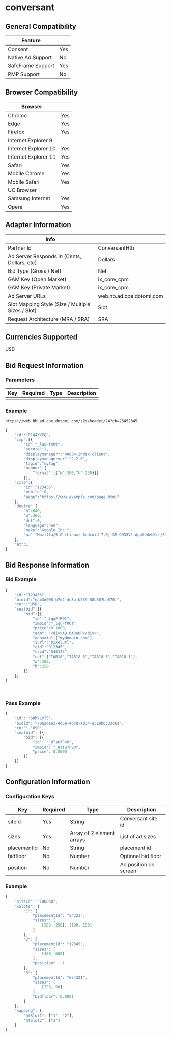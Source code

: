# conversant
## General Compatibility
|Feature|  |
|---|---|
| Consent | Yes |
| Native Ad Support | No |
| SafeFrame Support | Yes |
| PMP Support | No |
 
## Browser Compatibility
| Browser |  |
|--- |---|
| Chrome | Yes |
| Edge | Yes |
| Firefox | Yes |
| Internet Explorer 9 |  |
| Internet Explorer 10 | Yes |
| Internet Explorer 11 | Yes |
| Safari | Yes |
| Mobile Chrome | Yes |
| Mobile Safari | Yes |
| UC Browser | |
| Samsung Internet | Yes |
| Opera | Yes |
 
## Adapter Information
| Info | |
|---|---|
| Partner Id | ConversantHtb |
| Ad Server Responds in (Cents, Dollars, etc) | Dollars |
| Bid Type (Gross / Net) | Net |
| GAM Key (Open Market) | ix_conv_cpm |
| GAM Key (Private Market) | ix_conv_cpm |
| Ad Server URLs | web.hb.ad.cpe.dotomi.com |
| Slot Mapping Style (Size / Multiple Sizes / Slot) | Slot |
| Request Architecture (MRA / SRA) | SRA |
 
## Currencies Supported
 USD
## Bid Request Information
### Parameters
| Key | Required | Type | Description |
|---|---|---|---|
| | | | |
 
### Example
```
https://web.hb.ad.cpe.dotomi.com/s2s/header/24?cb=23452345
```
```javascript
{
    "id":"D1Q4XVZQ",
    "imp":[{
        "id":"_lquFfROt",
        "secure":1,
        "displaymanager":"40834-index-client",
        "displaymanagerver":"2.2.0",
        "tagid":"mytag",
        "banner":{
            "format":[{"w":300,"h":250}]}
        }],
    "site":{
        "id":"123456",
        "mobile":0,
        "page":"https://www.example.com/page.html"
    },
    "device":{
        "h":640,
        "w":360,
        "dnt":0,
        "language":"en",
        "make":"Google Inc.",
        "ua":"Mozilla/5.0 (Linux; Android 7.0; SM-G935V) AppleWebKit/537.36 (KHTML, like Gecko) Chrome/86.0.4240.198 Mobile Safari/537.36"
    },
    "at":1
} 
```
 
## Bid Response Information
### Bid Example
```javascript
{
    "id":"123456",
    "bidid":"eab3d908-b7d2-4e8a-b359-58b567bb570f",
    "cur":"USD",
    "seatbid":[{
        "bid":[{
            "id":"_lquFfROt",
            "impid":"_lquFfROt",
            "price":0.1000,
            "adm": "<div>AD MARKUP</div>",
            "adomain":["mydomain.com"],
            "iurl":"pixelurl",
            "cid":"012345",
            "crid":"543123",
            "cat":["IAB18","IAB18-5","IAB18-3","IAB18-1"],
            "w":300,
            "h":250
        }]
    }]
}
 
 
```
### Pass Example
```javascript
{
	"id": "6Bh7LVT5",
	"bidid": "70a2de63-4d69-4bcd-ad34-a318b0c33c6a",
	"cur": "USD",
	"seatbid": [{
		"bid": [{
			"id": "_8Tsu7FvU",
			"impid": "_8Tsu7FvU",
			"price": 0.0000
		}]
	}]
} 
```
 
## Configuration Information
### Configuration Keys
| Key | Required | Type | Description |
|---|---|---|---|
| siteId | Yes | String | Conversant site id |
| sizes | Yes | Array of 2 element arrays | List of ad sizes |
| placementId | No | String | placement id |
| bidfloor | No | Number | Optional bid floor |
| position | No | Number | Ad position on screen |
### Example
```javascript
{
    "siteId": "108060",
    "xSlots": {
        "1": {
            "placementId": "54321",
            "sizes": [
                [300, 250], [180, 150]
            ]
        },
        "2": {
            "placementId": "12345",
            "sizes": [
                [300, 600]
            ],
            "position" : 1
        },
        "3": {
            "placementId": "654321",
            "sizes": [
                [728, 90]
            ],
            "bidfloor": 0.0001
        }
    },
    "mapping": {
        "htSlot1": ["1", "2"],
        "htSlot2": ["3"]
    }
} 
```
